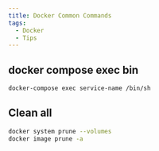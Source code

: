 ```yaml
---
title: Docker Common Commands
tags:
  - Docker
  - Tips
---
```


## docker compose exec bin

```bash
docker-compose exec service-name /bin/sh
```

## Clean all

```bash
docker system prune --volumes
docker image prune -a
```
